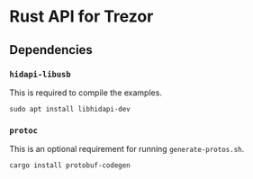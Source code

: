 # Rust API for Trezor

## Dependencies

### `hidapi-libusb`

This is required to compile the examples.

```shell
sudo apt install libhidapi-dev
```

### `protoc`

This is an optional requirement for running `generate-protos.sh`.

```shell
cargo install protobuf-codegen
```
